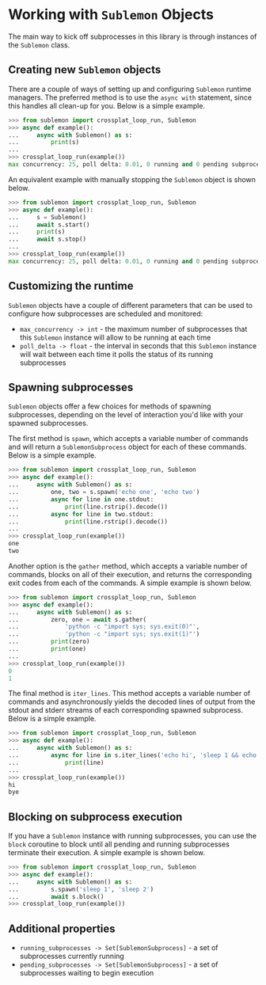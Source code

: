 # Working with `Sublemon` Objects

The main way to kick off subprocesses in this library is through instances of the `Sublemon` class.

## Creating new `Sublemon` objects

There are a couple of ways of setting up and configuring `Sublemon` runtime managers. The preferred method is to use the `async with` statement, since this handles all clean-up for you. Below is a simple example.
```python
>>> from sublemon import crossplat_loop_run, Sublemon
>>> async def example():
...     async with Sublemon() as s:
...         print(s)
...
>>> crossplat_loop_run(example())
max concurrency: 25, poll delta: 0.01, 0 running and 0 pending subprocesses

```

An equivalent example with manually stopping the `Sublemon` object is shown below.
```python
>>> from sublemon import crossplat_loop_run, Sublemon
>>> async def example():
...     s = Sublemon()
...     await s.start()
...     print(s)
...     await s.stop()
...
>>> crossplat_loop_run(example())
max concurrency: 25, poll delta: 0.01, 0 running and 0 pending subprocesses

```

## Customizing the runtime

`Sublemon` objects have a couple of different parameters that can be used to configure how subprocesses are scheduled and monitored:

* `max_concurrency -> int` - the maximum number of subprocesses that this `Sublemon` instance will allow to be running at each time
* `poll_delta -> float` - the interval in seconds that this `Sublemon` instance will wait between each time it polls the status of its running subprocesses

## Spawning subprocesses

`Sublemon` objects offer a few choices for methods of spawning subprocesses, depending on the level of interaction you'd like with your spawned subprocesses.

The first method is `spawn`, which accepts a variable number of commands and will return a `SublemonSubprocess` object for each of these commands. Below is a simple example.
```python
>>> from sublemon import crossplat_loop_run, Sublemon
>>> async def example():
...     async with Sublemon() as s:
...         one, two = s.spawn('echo one', 'echo two')
...         async for line in one.stdout:
...             print(line.rstrip().decode())
...         async for line in two.stdout:
...             print(line.rstrip().decode())
...
>>> crossplat_loop_run(example())
one
two

```

Another option is the `gather` method, which accepts a variable number of commands, blocks on all of their execution, and returns the corresponding exit codes from each of the commands. A simple example is shown below.
```python
>>> from sublemon import crossplat_loop_run, Sublemon
>>> async def example():
...     async with Sublemon() as s:
...         zero, one = await s.gather(
...             'python -c "import sys; sys.exit(0)"',
...             'python -c "import sys; sys.exit(1)"')
...         print(zero)
...         print(one)
...
>>> crossplat_loop_run(example())
0
1

```

The final method is `iter_lines`. This method accepts a variable number of commands and asynchronously yields the decoded lines of output from the stdout and stderr streams of each corresponding spawned subprocess. Below is a simple example.
```python
>>> from sublemon import crossplat_loop_run, Sublemon
>>> async def example():
...     async with Sublemon() as s:
...         async for line in s.iter_lines('echo hi', 'sleep 1 && echo bye'):
...             print(line)
...
>>> crossplat_loop_run(example())
hi
bye

```

## Blocking on subprocess execution

If you have a `Sublemon` instance with running subprocesses, you can use the `block` coroutine to block until all pending and running subprocesses terminate their execution. A simple example is shown below.
```python
>>> from sublemon import crossplat_loop_run, Sublemon
>>> async def example():
...     async with Sublemon() as s:
...         s.spawn('sleep 1', 'sleep 2')
...         await s.block()
>>> crossplat_loop_run(example())

```

## Additional properties

* `running_subprocesses -> Set[SublemonSubprocess]` - a set of subprocesses currently running
* `pending_subprocesses -> Set[SublemonSubprocess]` - a set of subprocesses waiting to begin execution
